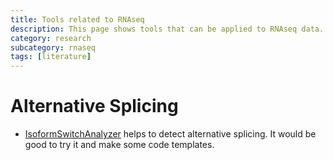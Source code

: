 ```yaml
---
title: Tools related to RNAseq 
description: This page shows tools that can be applied to RNAseq data.
category: research
subcategory: rnaseq
tags: [literature]
---
```



# Alternative Splicing

* [IsoformSwitchAnalyzer](https://bioconductor.org/packages/release/bioc/vignettes/IsoformSwitchAnalyzeR/inst/doc/IsoformSwitchAnalyzeR.html) helps to detect alternative splicing. It would be good to try it and make some code templates.
